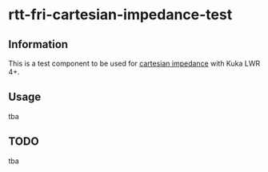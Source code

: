 # rtt-fri-cartesian-impedance-test
## Information
This is a test component to be used for [cartesian impedance](https://github.com/Pouya-moh/rtt-fri-cartesian-impedance) with Kuka LWR 4+.

## Usage
tba

## TODO
tba
